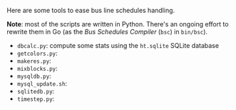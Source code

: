 Here are some tools to ease bus line schedules handling.

**Note**: most of the scripts are written in Python. There's an ongoing effort to
rewrite them in Go (as the *Bus Schedules Compiler* (`bsc`) in `bin/bsc`).

* `dbcalc.py`: compute some stats using the `ht.sqlite` SQLite database
* `getcolors.py`: 
* `makeres.py`: 
* `mixblocks.py`: 
* `mysqldb.py`: 
* `mysql_update.sh`: 
* `sqlitedb.py`: 
* `timestep.py`: 
